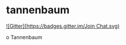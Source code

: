 tannenbaum
==========
[![Gitter](https://badges.gitter.im/Join Chat.svg)](https://gitter.im/shashwatak/tannenbaum?utm_source=badge&utm_medium=badge&utm_campaign=pr-badge&utm_content=badge)

o Tannenbaum
